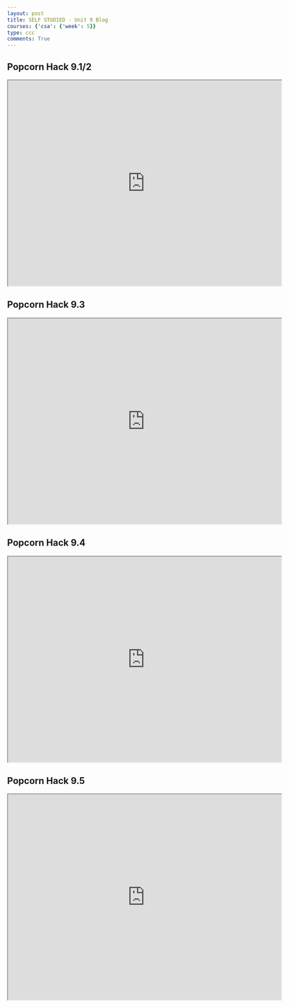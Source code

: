 ```yaml
---
layout: post
title: SELF STUDIED - Unit 9 Blog
courses: {'csa': {'week': 5}}
type: ccc
comments: True
---
```


## Popcorn Hack 9.1/2 
<iframe src="https://drive.google.com/file/d/1DNwLqwM7__MOO8lFDjchEyZL7fxklAlV/preview" width="640" height="480" allow="autoplay"></iframe>

## Popcorn Hack 9.3
<iframe src="https://drive.google.com/file/d/1INyD9nwtlB_4YtjD5EUfGyUpEkPFU6_C/preview" width="640" height="480" allow="autoplay"></iframe>

## Popcorn Hack 9.4 
<iframe src="https://drive.google.com/file/d/1WlvR0hYfRfEgbzdNqXnvk7MM1eyD-zEx/preview" width="640" height="480" allow="autoplay"></iframe>

## Popcorn Hack 9.5
<iframe src="https://drive.google.com/file/d/1CsEYWuFabzHz8T-Oet396Sx0A0VYCyx7/preview" width="640" height="480" allow="autoplay"></iframe>

